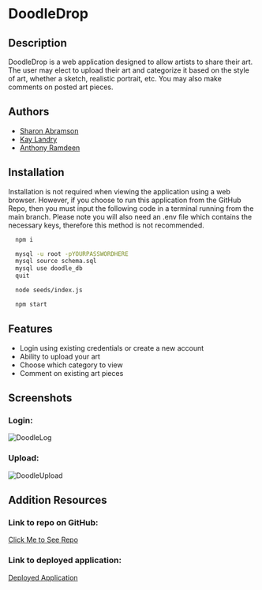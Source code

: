 # DoodleDrop

## Description 

DoodleDrop is a web application designed to allow artists to share their art. The user may elect to upload their art and categorize it based on the style of art, whether a sketch, realistic portrait, etc. You may also make comments on posted art pieces. 

## Authors

- [Sharon Abramson](https://www.github.com/SAbramson16)
- [Kay Landry](https://www.github.com/Kaystaken)
- [Anthony Ramdeen](https://www.github.com/RecceRaven)

## Installation

Installation is not required when viewing the application using a web browser. However, if you choose to run this application from the GitHub Repo, then you must input the following code in a terminal running from the main branch. Please note you will also need an .env file which contains the necessary keys, therefore this method is not recommended.

```bash
  npm i

  mysql -u root -pYOURPASSWORDHERE
  mysql source schema.sql
  mysql use doodle_db
  quit

  node seeds/index.js

  npm start
```
    
## Features

- Login using existing credentials or create a new account
- Ability to upload your art
- Choose which category to view
- Comment on existing art pieces

## Screenshots

### Login:
![DoodleLog](https://github.com/RecceRaven/DoodleDrop/assets/149850541/f784f93a-36b2-4e59-a9ed-96091b255fbe)

### Upload:
![DoodleUpload](https://github.com/RecceRaven/DoodleDrop/assets/149850541/031d6b68-f9ae-4044-bb82-7e4f9d1352eb)


## Addition Resources

### Link to repo on GitHub:

[Click Me to See Repo](https://github.com/RecceRaven/DoodleDrop)

### Link to deployed application:

[Deployed Application](https://doodledrop-7357eeb23db1.herokuapp.com/)

